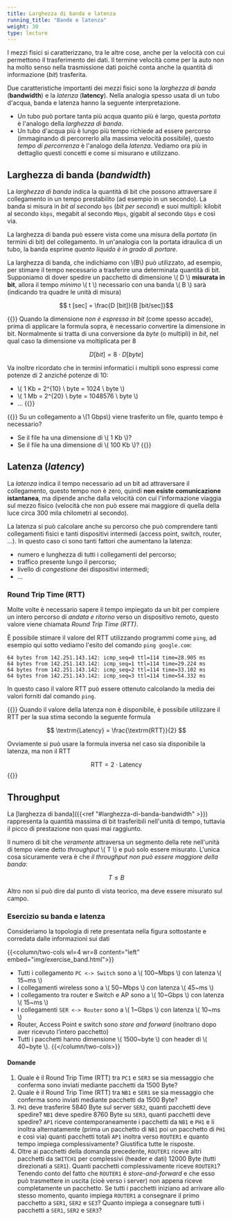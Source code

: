 ```yaml
---
title: Larghezza di banda e latenza
running_title: "Bande e latenza"
weight: 30
type: lecture
---
```


I mezzi fisici si caratterizzano, tra le altre cose, anche per la velocità con
cui permettono il trasferimento dei dati. Il termine velocità come per la auto
non ha molto senso nella trasmissione dati poiché conta anche la quantità di
informazione (*bit*) trasferita. 

Due caratteristiche importanti dei mezzi fisici sono la *larghezza di banda*
(**bandwidth**) e la *latenza* (**latency**). Nella analogia spesso usata di
un tubo d'acqua, banda e latenza hanno la seguente interpretazione.
* Un tubo può portare tanta più acqua quanto più è largo, questa *portata*
è l'analogo della *larghezza di banda*.
* Un tubo d'acqua più è lungo più tempo richiede ad essere percorso (immaginando
di percorrerlo alla massima velocità possibile), questo *tempo di percorrenza*
è l'analogo della *latenza*. Vediamo ora più in dettaglio questi concetti e come
si misurano e utilizzano.

## Larghezza di banda (*bandwidth*)
La *larghezza di banda* indica la quantità di bit che possono attraversare il
collegamento in un tempo prestabilito (ad esempio in un secondo). La banda si
misura in *bit al secondo* `bps` (*bit per second*) e suoi multipli: kilobit
al secondo `kbps`, megabit al secondo `Mbps`, gigabit al secondo `Gbps` e così
via.

La larghezza di banda può essere vista come una misura della *portata* (in
termini di bit) del collegamento. In un'analogia con la portata idraulica di un
tubo, la banda esprime *quanto liquido è in grado di portare*.

La larghezza di banda, che indichiamo con \\(B\\) può utilizzato, ad esempio, per
stimare il tempo necessario a trasferire una determinata quantità di bit.
Supponiamo di dover spedire un pacchetto di dimensione \\( D \\) **misurata
in bit**, allora il tempo *minimo* \\( t \\) necessario con una banda \\( B \\)
sarà (indicando tra quadre le unità di misura)

$$ t [sec] = \frac{D [bit]}{B [bit/sec]}$$

{{<attention>}}
Quando la dimensione *non è espressa in bit* (come spesso accade), prima di applicare
la formula sopra, è necessario convertire la dimensione in bit. Normalmente si tratta
di una conversione da *byte* (o multipli) in *bit*, nel qual caso la dimensione va
moltiplicata per 8

$$ D[bit] = 8 \cdot D[byte] $$

Va inoltre ricordato che in termini informatici i multipli sono espressi come
potenze di 2 anziché potenze di 10:
* \\( 1 Kb = 2^{10} \ byte = 1024 \ byte \\)
* \\( 1 Mb = 2^{20} \ byte = 1048576 \ byte \\)
* ...
{{</attention>}}

{{<example>}}
Su un collegamento a \\(1 Gbps\\) viene trasferito un file, quanto tempo è
necessario?
* Se il file ha una dimensione di \\( 1 Kb \\)?
* Se il file ha una dimensione di \\( 100 Kb \\)?
{{</example>}}

## Latenza (*latency*)
La *latenza* indica il tempo necessario ad un bit ad attraversare il collegamento,
questo tempo non è zero, quindi **non esiste comunicazione istantanea**, ma
dipende anche dalla velocità con cui l'informazione viaggia sul mezzo fisico
(velocità che non può essere mai maggiore di quella della luce circa 300 mila
chilometri al secondo).

La latenza si può calcolare anche su percorso che può comprendere tanti collegamenti
fisici e tanti dispositivi intermedi (access point, switch, router, ...). In questo
caso ci sono tanti fattori che aumentano la latenza:
* numero e lunghezza di tutti i collegamenti del percorso;
* traffico presente lungo il percorso;
* livello di *congestione* dei dispositivi intermedi;
* ...

### Round Trip Time (RTT)
Molte volte è necessario sapere il tempo impiegato da un bit per compiere un
intero percorso di *andata e ritorno* verso un dispositivo remoto, questo
valore viene chiamata *Round Trip Time (RTT)*. 

È possibile stimare il valore del RTT utilizzando programmi come `ping`, ad
esempio qui sotto vediamo l'esito del comando `ping google.com`:

```
64 bytes from 142.251.143.142: icmp_seq=0 ttl=114 time=28.905 ms
64 bytes from 142.251.143.142: icmp_seq=1 ttl=114 time=29.224 ms
64 bytes from 142.251.143.142: icmp_seq=2 ttl=114 time=33.102 ms
64 bytes from 142.251.143.142: icmp_seq=3 ttl=114 time=54.332 ms
```

In questo caso il valore RTT può essere ottenuto calcolando la media
dei valori forniti dal comando `ping`. 

{{<important>}}
Quando il valore della latenza non è disponibile, è possibile
utilizzare il RTT per la sua stima secondo la seguente formula

$$ \textrm{Latency} = \frac{\textrm{RTT}}{2} $$

Ovviamente si può usare la formula inversa nel caso sia disponibile
la latenza, ma non il RTT

$$ \textrm{RTT} = 2 \cdot \textrm{Latency} $$
{{</important>}}

## Throughput
La [larghezza di banda]({{<ref "#larghezza-di-banda-bandwidth" >}}) rappresenta
la quantità massima di bit trasferibili nell'unità di tempo, tuttavia il picco
di prestazione non quasi mai raggiunto. 

Il numero di bit che *veramente* attraversa un segmento della rete nell'unità
di tempo viene detto *throughput* \\( T \\) e può solo essere misurato. L'unica
cosa sicuramente vera è che *il throughput non può essere maggiore della banda*:

$$ T \leq B $$

Altro non si può dire dal punto di vista teorico, ma deve essere misurato sul
campo.

### Esercizio su banda e latenza
Consideriamo la topologia di rete presentata nella figura sottostante e
corredata dalle informazioni sui dati

{{<column/two-cols wl=4 wr=8 content="left" embed="img/exercise_band.html">}}
* Tutti i collegamento `PC <-> Switch` sono a \\( 100~Mbps \\) con latenza \\( 15~ms \\)
* I collegamenti wireless sono a \\( 50~Mbps \\) con latenza \\( 45~ms \\)
* I collegamento tra router e Switch e AP sono a \\( 10~Gbps \\) con latenza \\( 15~ms \\)
* I collegamenti `SER <-> Router` sono a \\( 1~Gbps \\) con latenza \\( 10~ms \\)
* Router, Access Point e switch sono *store and forward* (inoltrano dopo aver ricevuto l’intero pacchetto)
* Tutti i pacchetti hanno dimensione \\( 1500~byte \\) con header di \\( 40~byte \\).
{{</column/two-cols>}}

#### Domande
1. Quale è il Round Trip Time (RTT) tra `PC1` e `SER3` se sia messaggio che conferma sono inviati mediante pacchetti da 1500 Byte?
2. Quale è il Round Trip Time (RTT) tra `NB1` e `SER1` se sia messaggio che conferma sono inviati mediante pacchetti da 1500 Byte?
3. `PH1` deve trasferire 5840 Byte sul server `SER2`, quanti pacchetti deve spedire? `NB1` deve spedire 8760 Byte su `SER3`, quanti pacchetti deve spedire? `AP1` riceve contemporaneamente i pacchetti da `NB1` e `PH1` e li inoltra alternatamente (prima un pacchetto di `NB1` poi un pacchetto di `PH1` e così via) quanti pacchetti totali `AP1` inoltra verso `ROUTER1` e quanto tempo impiega complessivamente?  Giustifica tutte le risposte.
4. Oltre ai pacchetti della domanda precedente, `ROUTER1` riceve altri pacchetti da `SWITCH1` per complessivi (header e dati) 12000 Byte (tutti direzionati a `SER1`). Quanti pacchetti complessivamente riceve `ROUTER1`? Tenendo conto del fatto che `ROUTER1` è *store-and-forward* e che esso può trasmettere in uscita (cioè verso i server) non appena riceve completamente un pacchetto. Se tutti i pacchetti iniziano ad arrivare allo stesso momento, quanto impiega `ROUTER1` a consegnare il primo pacchetto a `SER1`, `SER2` e `SE3`? Quanto impiega a consegnare tutti i pacchetti a `SER1`, `SER2` e `SER3`?

